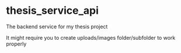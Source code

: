 # thesis_service_api
The backend service for my thesis project

It might require you to create uploads/images folder/subfolder to work properly
